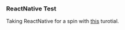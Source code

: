 ### ReactNative Test

Taking ReactNative for a spin with [this](https://www.youtube.com/watch?v=0-S5a0eXPoc) turotial.
